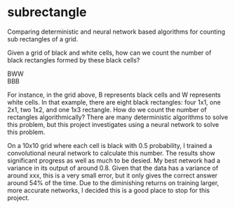 # subrectangle
Comparing deterministic and neural network based algorithms for counting sub rectangles of a grid.

Given a grid of black and white cells, how can we count the number of black rectangles formed by these black cells?

BWW\
BBB

For instance, in the grid above, B represents black cells and W represents white cells. In that example, there are eight black rectangles: four 1x1, one 2x1, two 1x2, and one 1x3 rectangle. How do we count the number of rectangles algorithmically? There are many deterministic algorithms to solve this problem, but this project investigates using a neural network to solve this problem.

On a 10x10 grid where each cell is black with 0.5 probability, I trained a convolutional neural network to calculate this number. The results show significant progress as well as much to be desied. My best network had a variance in its output of around 0.8. Given that the data has a variance of around xxx, this is a very small error, but it only gives the correct answer around 54% of the time. Due to the diminishing returns on training larger, more accurate networks, I decided this is a good place to stop for this project.
